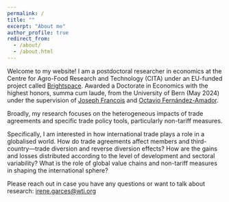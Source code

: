 ```yaml
---
permalink: /
title: ""
excerpt: "About me"
author_profile: true
redirect_from: 
  - /about/
  - /about.html
---
```


Welcome to my website! I am a postdoctoral researcher in economics at the Centre for Agro-Food Research and Technology (CITA) under an EU-funded project called [Brightspace](https://brightspace-project.eu/). Awarded a Doctorate in Economics with the highest honors, summa cum laude, from the University of Bern (May 2024) under the supervision of [Joseph Francois](https://www.wti.org/institute/people/432/francois-joseph/) and [Octavio Fernández-Amador](https://www.wti.org/institute/people/429/fernandez-amador-octavio/). 

Broadly, my research focuses on the heterogeneous impacts of trade agreements and specific trade policy tools, particularly non-tariff measures.

Specifically, I am interested in how international trade plays a role in a globalised world. How do trade agreements affect members and third-country—trade diversion and reverse diversion effects? How are the gains and losses distributed according to the level of development and sectoral variability? What is the role of global value chains and non-tariff measures in shaping the international sphere? 

Please reach out in case you have any questions or want to talk about research: irene.garces@wti.org

